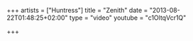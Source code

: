 +++
artists = ["Huntress"]
title = "Zenith"
date = "2013-08-22T01:48:25+02:00"
type = "video"
youtube = "c1OltqVcr1Q"

+++
